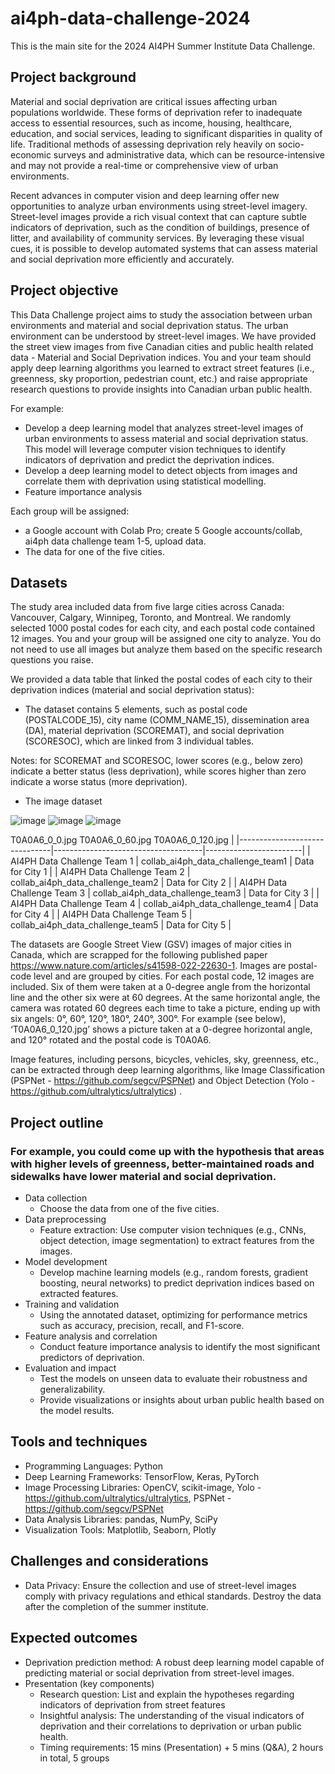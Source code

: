# ai4ph-data-challenge-2024
This is the main site for the 2024 AI4PH Summer Institute Data Challenge.

## Project background
Material and social deprivation are critical issues affecting urban populations worldwide. These forms of deprivation refer to inadequate access to essential resources, such as income, housing, healthcare, education, and social services, leading to significant disparities in quality of life. Traditional methods of assessing deprivation rely heavily on socio-economic surveys and administrative data, which can be resource-intensive and may not provide a real-time or comprehensive view of urban environments.

Recent advances in computer vision and deep learning offer new opportunities to analyze urban environments using street-level imagery. Street-level images provide a rich visual context that can capture subtle indicators of deprivation, such as the condition of buildings, presence of litter, and availability of community services. By leveraging these visual cues, it is possible to develop automated systems that can assess material and social deprivation more efficiently and accurately.

## Project objective
This Data Challenge project aims to study the association between urban environments and material and social deprivation status. The urban environment can be understood by street-level images. We have provided the street view images from five Canadian cities and public health related data - Material and Social Deprivation indices. You and your team should apply deep learning algorithms you learned to extract street features (i.e., greenness, sky proportion, pedestrian count, etc.) and raise appropriate research questions to provide insights into Canadian urban public health.

For example: 
- Develop a deep learning model that analyzes street-level images of urban environments to assess material and social deprivation status. This model will leverage computer vision techniques to identify indicators of deprivation and predict the deprivation indices.
- Develop a deep learning model to detect objects from images and correlate them with deprivation using statistical modelling.
- Feature importance analysis

Each group will be assigned:
- a Google account with Colab Pro; create 5 Google accounts/collab, ai4ph data challenge team 1-5, upload data.
- The data for one of the five cities.

## Datasets

The study area included data from five large cities across Canada: Vancouver, Calgary, Winnipeg, Toronto, and Montreal. We randomly selected 1000 postal codes for each city, and each postal code contained 12 images. You and your group will be assigned one city to analyze. You do not need to use all images but analyze them based on the specific research questions you raise. 

We provided a data table that linked the postal codes of each city to their deprivation indices (material and social deprivation status):
- The dataset contains 5 elements, such as postal code (POSTALCODE_15), city name (COMM_NAME_15), dissemination area (DA), material deprivation (SCOREMAT), and social deprivation (SCORESOC), which are linked from 3 individual tables. 
		
Notes: for SCOREMAT and SCORESOC, lower scores (e.g., below zero) indicate a better status (less deprivation), while scores higher than zero indicate a worse status (more deprivation).

- The image dataset

![image](https://github.com/data-intelligence-for-health-lab/ai4ph-data-challenge-2024/assets/134657579/c3c5bdbc-78ff-4006-9db0-7bc4f25c6663)   ![image](https://github.com/data-intelligence-for-health-lab/ai4ph-data-challenge-2024/assets/134657579/1edc8048-51d5-4879-8e76-2142b50f53b9)   ![image](https://github.com/data-intelligence-for-health-lab/ai4ph-data-challenge-2024/assets/134657579/d41f8e2a-83fe-424a-9cd1-42d130252eef) 

T0A0A6_0_0.jpg T0A0A6_0_60.jpg T0A0A6_0_120.jpg
     |
|-------------------------------|-------------------------------------|------------------------|
| AI4PH Data Challenge Team 1   | collab_ai4ph_data_challenge_team1   | Data for City 1        |
| AI4PH Data Challenge Team 2   | collab_ai4ph_data_challenge_team2   | Data for City 2        |
| AI4PH Data Challenge Team 3   | collab_ai4ph_data_challenge_team3   | Data for City 3        |
| AI4PH Data Challenge Team 4   | collab_ai4ph_data_challenge_team4   | Data for City 4        |
| AI4PH Data Challenge Team 5   | collab_ai4ph_data_challenge_team5   | Data for City 5        |




The datasets are Google Street View (GSV) images of major cities in Canada, which are scrapped for the following published paper https://www.nature.com/articles/s41598-022-22630-1. Images are postal-code level and are grouped by cities. For each postal code, 12 images are included. Six of them were taken at a 0-degree angle from the horizontal line and the other six were at 60 degrees. At the same horizontal angle, the camera was rotated 60 degrees each time to take a picture, ending up with six angels: 0°, 60°, 120°, 180°, 240°, 300°. For example (see below), ‘T0A0A6_0_120.jpg’ shows a picture taken at a 0-degree horizontal angle, and 120° rotated and the postal code is T0A0A6.

Image features, including persons, bicycles, vehicles, sky, greenness, etc., can be extracted through deep learning algorithms, like Image Classification (PSPNet - https://github.com/segcv/PSPNet) and Object Detection (Yolo - https://github.com/ultralytics/ultralytics) .

## Project outline
### For example, you could come up with the hypothesis that areas with higher levels of greenness, better-maintained roads and sidewalks have lower material and social deprivation.

- Data collection
  - Choose the data from one of the five cities.
- Data preprocessing
  - Feature extraction: Use computer vision techniques (e.g., CNNs, object detection, image segmentation) to extract features from the images.
- Model development
  - Develop machine learning models (e.g., random forests, gradient boosting, neural networks) to predict deprivation indices based on extracted features.
- Training and validation
  - Using the annotated dataset, optimizing for performance metrics such as accuracy, precision, recall, and F1-score.
- Feature analysis and correlation
  - Conduct feature importance analysis to identify the most significant predictors of deprivation.
- Evaluation and impact
  - Test the models on unseen data to evaluate their robustness and generalizability.
  - Provide visualizations or insights about urban public health based on the model results.

## Tools and techniques
- Programming Languages: Python
- Deep Learning Frameworks: TensorFlow, Keras, PyTorch
- Image Processing Libraries: OpenCV, scikit-image, Yolo - https://github.com/ultralytics/ultralytics, PSPNet - https://github.com/segcv/PSPNet
- Data Analysis Libraries: pandas, NumPy, SciPy
- Visualization Tools: Matplotlib, Seaborn, Plotly

## Challenges and considerations
- Data Privacy: Ensure the collection and use of street-level images comply with privacy regulations and ethical standards. Destroy the data after the completion of the summer institute. 
  
## Expected outcomes
- Deprivation prediction method: A robust deep learning model capable of predicting material or social deprivation from street-level images.
- Presentation (key components)
  - Research question: List and explain the hypotheses regarding indicators of deprivation from street features
  - Insightful analysis: The understanding of the visual indicators of deprivation and their correlations to deprivation or urban public health.
  - Timing requirements: 15 mins (Presentation) + 5 mins (Q&A), 2 hours in total, 5 groups


